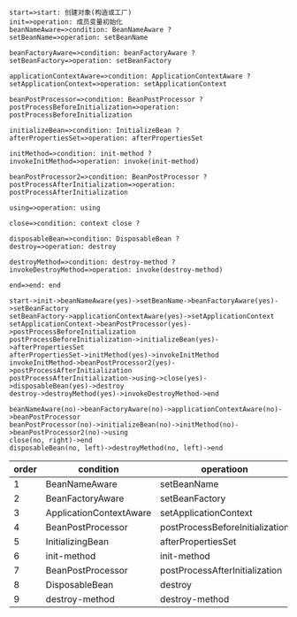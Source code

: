 ```flow
start=>start: 创建对象(构造或工厂)
init=>operation: 成员变量初始化
beanNameAware=>condition: BeanNameAware ?
setBeanName=>operation: setBeanName

beanFactoryAware=>condition: beanFactoryAware ?
setBeanFactory=>operation: setBeanFactory

applicationContextAware=>condition: ApplicationContextAware ?
setApplicationContext=>operation: setApplicationContext

beanPostProcessor=>condition: BeanPostProcessor ?
postProcessBeforeInitialization=>operation: postProcessBeforeInitialization

initializeBean=>condition: InitializeBean ?
afterPropertiesSet=>operation: afterPropertiesSet

initMethod=>condition: init-method ?
invokeInitMethod=>operation: invoke(init-method)

beanPostProcessor2=>condition: BeanPostProcessor ?
postProcessAfterInitialization=>operation: postProcessAfterInitialization

using=>operation: using

close=>condition: context close ?

disposableBean=>condition: DisposableBean ?
destroy=>operation: destroy

destroyMethod=>condition: destroy-method ?
invokeDestroyMethod=>operation: invoke(destroy-method)

end=>end: end

start->init->beanNameAware(yes)->setBeanName->beanFactoryAware(yes)->setBeanFactory
setBeanFactory->applicationContextAware(yes)->setApplicationContext
setApplicationContext->beanPostProcessor(yes)->postProcessBeforeInitialization
postProcessBeforeInitialization->initializeBean(yes)->afterPropertiesSet
afterPropertiesSet->initMethod(yes)->invokeInitMethod
invokeInitMethod->beanPostProcessor2(yes)->postProcessAfterInitialization
postProcessAfterInitialization->using->close(yes)->disposableBean(yes)->destroy
destroy->destroyMethod(yes)->invokeDestroyMethod->end

beanNameAware(no)->beanFactoryAware(no)->applicationContextAware(no)->beanPostProcessor
beanPostProcessor(no)->initializeBean(no)->initMethod(no)->beanPostProcessor2(no)->using
close(no, right)->end
disposableBean(no, left)->destroyMethod(no, left)->end
```

| order | condition               | operatioon                      |
| ----- | ----------------------- | ------------------------------- |
| 1     | BeanNameAware           | setBeanName                     |
| 2     | BeanFactoryAware        | setBeanFactory                  |
| 3     | ApplicationContextAware | setApplicationContext           |
| 4     | BeanPostProcessor       | postProcessBeforeInitialization |
| 5     | InitializingBean        | afterPropertiesSet              |
| 6     | init-method             | init-method                     |
| 7     | BeanPostProcessor       | postProcessAfterInitialization  |
| 8     | DisposableBean          | destroy                         |
| 9     | destroy-method          | destroy-method                  |

